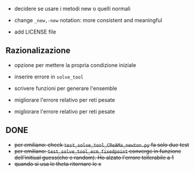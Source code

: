 * decidere se usare i metodi new o quelli normali

* change `_new,-new` notation: more consistent and meaningful

* add LICENSE file

Razionalizazione
----------------

* opzione per mettere la propria condizione iniziale

* inserire errore in `solve_tool`

* scrivere funzioni per generare l'ensemble

* migliorare l'errore relativo per reti pesate

* migliorare l'errore relativo per reti pesate


DONE
----

* ~~per emiliano: check `test_solve_tool_CReAMa_newton.py` fa solo due test~~
* ~~per emiliano: `test_solve_tool_ecm_fixedpoint` converge in funzione dell'initiual guess(che e random). Ho alzato l'errore tollerabile a 1~~
* ~~quando si usa le theta ritornare le x~~
